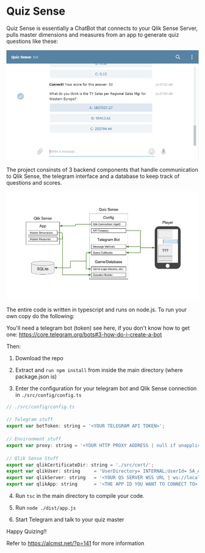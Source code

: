 # Quiz Sense

Quiz Sense is essentially a ChatBot that connects to your Qlik Sense Server, pulls master dimensions and measures from an app to generate quiz questions like these:

![Quiz Sense Image](./resources/2019-03-01-12_25_58-Window.png)

The project consinsts of 3 backend components that handle communication to Qlik Sense, the telegram interface and a database to keep track of questions and scores.

![Quiz Sense Image](./resources/Quiz-Sense-Architecture.png)

The entire code is written in typescript and runs on node.js. To run your own copy do the following:

You'll need a telegram bot (token) see here, if you don't know how to get one: https://core.telegram.org/bots#3-how-do-i-create-a-bot

Then:

1) Download the repo

2) Extract and `run npm install` from inside the main directory (where package.json is)

3) Enter the configuration for your telegram bot and Qlik Sense connection in `./src/config/config.ts`

```javascript
// ./src/config/config.ts

// Telegram stuff
export var botToken: string = '<YOUR TELEGRAM API TOKEN>';

// Environment stuff
export var proxy: string = '<YOUR HTTP PROXY ADDRESS | null if unapplicable>';

// Qlik Sense Stuff
export var qlikCertificateDir: string = './src/cert/';
export var qlikUser: string     = 'UserDirectory= INTERNAL;UserId= SA_API';
export var qlikServer: string   = '<YOUR QS SERVER WSS URL | ws://localhost:9076/app/engineData for QS Desktop>';
export var qlikApp: string      = '<THE APP ID YOU WANT TO CONNECT TO>';
```

4) Run `tsc` in the main directory to compile your code.

5) Run `node ./dist/app.js`

6) Start Telegram and talk to your quiz master

Happy Quizing!!

Refer to https://alcmst.net/?p=141 for more information
